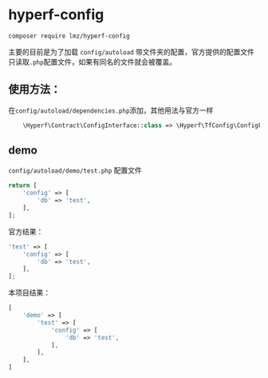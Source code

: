 # hyperf-config

`composer require lmz/hyperf-config`

主要的目前是为了加载 `config/autoload` 带文件夹的配置，官方提供的配置文件只读取`.php`配置文件，如果有同名的文件就会被覆盖。

## 使用方法：

在`config/autoload/dependencies.php`添加，其他用法与官方一样
```php
    \Hyperf\Contract\ConfigInterface::class => \Hyperf\TfConfig\ConfigFactory::class,
```

## demo

`config/autoload/demo/test.php` 配置文件

```php
return [
    'config' => [
        'db' => 'test',
    ],
];
```

官方结果：

```php
'test' => [
    'config' => [
        'db' => 'test',
    ],
];
```

本项目结果：

```php
[
    'demo' => [
        'test' => [
            'config' => [
                'db' => 'test',
            ],
        ],
    ],
]
```